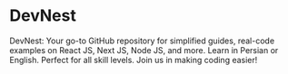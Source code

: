 # DevNest
DevNest: Your go-to GitHub repository for simplified guides, real-code examples on React JS, Next JS, Node JS, and more. Learn in Persian or English. Perfect for all skill levels. Join us in making coding easier!
